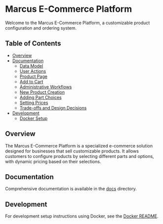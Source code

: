 # Marcus E-Commerce Platform

Welcome to the Marcus E-Commerce Platform, a customizable product configuration and ordering system.

## Table of Contents

- [Overview](#overview)
- [Documentation](#documentation)
  - [Data Model](docs/data-model.md)
  - [User Actions](docs/user-actions.md)
  - [Product Page](docs/product-page.md)
  - [Add to Cart](docs/add-to-cart.md)
  - [Administrative Workflows](docs/admin-workflows.md)
  - [New Product Creation](docs/new-product.md)
  - [Adding Part Choices](docs/adding-part-choices.md)
  - [Setting Prices](docs/setting-prices.md)
  - [Trade-offs and Design Decisions](docs/trade-offs-and-decisions.md)
- [Development](#development)
  - [Docker Setup](docs/README.docker.md)

## Overview

The Marcus E-Commerce Platform is a specialized e-commerce solution designed for businesses that sell customizable products. It allows customers to configure products by selecting different parts and options, with dynamic pricing based on their selections.

## Documentation

Comprehensive documentation is available in the [docs](docs/) directory.

## Development

For development setup instructions using Docker, see the [Docker README](docs/README.docker.md).
